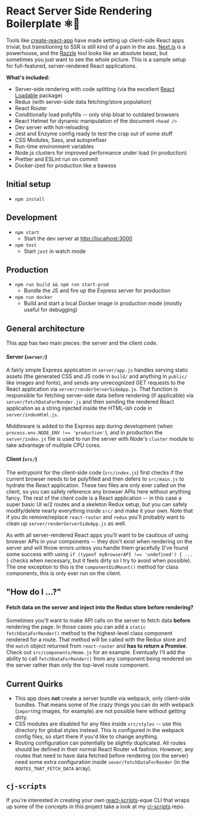 # React Server Side Rendering Boilerplate ⚛️🎨

Tools like [create-react-app](https://github.com/facebook/create-react-app) have made setting up client-side React apps trivial, but transitioning to SSR is still kind of a pain in the ass. [Next.js](https://nextjs.org) is a powerhouse, and the [Razzle](https://github.com/jaredpalmer/razzle) tool looks like an absolute beast, but sometimes you just want to see the whole picture. This is a sample setup for full-featured, server-rendered React applications.
 
**What's included:** 

- Server-side rendering with code splitting (via the excellent [React Loadable](https://github.com/thejameskyle/react-loadable) package)
- Redux (with server-side data fetching/store population)
- React Router
- Conditionally load pollyfills -- only ship bloat to outdated browsers
- React Helmet for dynamic manipulation of the document `<head />`
- Dev server with hot-reloading
- Jest and Enzyme config ready to test the crap out of some stuff
- CSS Modules, Sass, and autoprefixer
- Run-time environment variables
- Node.js clusters for improved performance under load (in production)
- Prettier and ESLint run on commit
- Docker-ized for production like a bawsss

## Initial setup

- `npm install`

## Development

- `npm start`
  - Start the dev server at [http://localhost:3000](http://localhost:3000)
- `npm test`
  - Start `jest` in watch mode

## Production

- `npm run build && npm run start-prod`
  - Bundle the JS and fire up the Express server for production
- `npm run docker`
  - Build and start a local Docker image in production mode (mostly useful for debugging)

## General architecture

This app has two main pieces: the server and the client code.

#### Server (`server/`)

A fairly simple Express application in `server/app.js` handles serving static assets (the generated CSS and JS code in `build/` and anything in `public/` like images and fonts), and sends any unrecognized GET requests to the React application via `server/renderServerSideApp.js`. That function is responsible for fetching server-side data before rendering (if applicable) via `server/fetchDataForRender.js` and then sending the rendered React application as a string injected inside the HTML-ish code in `server/indexHtml.js`.

Middleware is added to the Express app during development (when `process.env.NODE_ENV !== 'production'`), and in production the `server/index.js` file is used to run the server with Node's `cluster` module to take advantage of multiple CPU cores.

#### Client (`src/`)

The entrypoint for the client-side code (`src/index.js`) first checks if the current browser needs to be polyfilled and then defers to `src/main.js` to hydrate the React application. These two files are only ever called on the client, so you can safely reference any browser APIs here without anything fancy. The rest of the client code is a React application -- in this case a super basic UI w/2 routes and a skeleton Redux setup, but you can safely modify/delete nearly everything inside `src/` and make it your own. Note that if you do remove/replace `react-router` and `redux` you'll probably want to clean up `server/renderServerSideApp.js` as well.

As with all server-rendered React apps you'll want to be cautious of using browser APIs in your components -- they don't exist when rendering on the server and will throw errors unless you handle them gracefully (I've found some success with using `if (typeof myBrowserAPI !== 'undefined') { ... }` checks when necessary, but it feels dirty so I try to avoid when possible). The one exception to this is the `componentDidMount()` method for class components, this is only ever run on the client.

## "How do I ...?"

#### Fetch data on the server and inject into the Redux store before rendering?

Sometimes you'll want to make API calls on the server to fetch data **before** rendering the page. In those cases you can add a `static fetchDataForRender()` method to the highest-level class component rendered for a route. That method will be called with the Redux store and the `match` object returned from `react-router` and **has to return a Promise**. Check out `src/components/Home.js` for an example. Eventually I'll add the ability to call `fetchDataForRender()` from any component being rendered on the server rather than only the top-level route component.

## Current Quirks

- This app does **not** create a server bundle via webpack, only client-side bundles. That means some of the crazy things you can do with webpack (`import`ing images, for example) are not possible here without getting dirty.
- CSS modules are disabled for any files inside `src/styles` -- use this directory for global styles instead. This is configured in the webpack config files, so start there if you'd like to change anything.
- Routing configuration can potentially be _slightly_ duplicated. All routes should be defined in their normal React Router v4 fashion. However, any routes that need to have data fetched before rendering (on the server) need some extra configuration inside `sever/fetchDataForRender` (in the `ROUTES_THAT_FETCH_DATA` array).

## `cj-scripts`

If you're interested in creating your own [react-scripts](https://github.com/facebook/create-react-app/tree/next/packages/react-scripts)-eque CLI that wraps up some of the concepts in this project take a look at my [cj-scripts](https://github.com/cullenjett/cj-scripts) repo.

